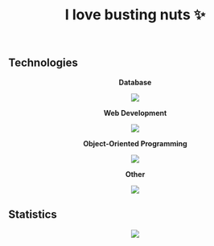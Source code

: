 <h1 align="center">I love busting nuts ✨</h1>
<br>


<h2>Technologies</h2>
<div align="center">
  
  <b>Database</b>
    
  <img src="https://skillicons.dev/icons?i=mysql"/>
  
  <b>Web Development</b>
    
  <img src="https://skillicons.dev/icons?i=html,css,js,nodejs"/>
  
  <b>Object-Oriented Programming</b>
    
  <img src="https://skillicons.dev/icons?i=cs"/>
  
  <b>Other</b>
    
  <img src="https://skillicons.dev/icons?i=java"/>

</div>


## Statistics
<div align="center">
<img src="http://github-profile-summary-cards.vercel.app/api/cards/profile-details?username=deltagamingch&theme=tokyonight"/>
</div>
